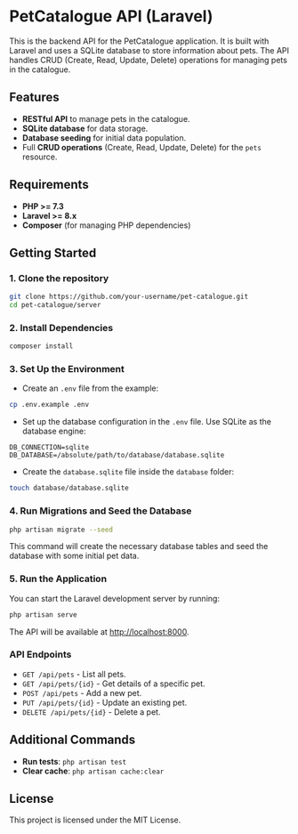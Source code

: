 
# PetCatalogue API (Laravel)

This is the backend API for the PetCatalogue application. It is built with Laravel and uses a SQLite database to store information about pets. The API handles CRUD (Create, Read, Update, Delete) operations for managing pets in the catalogue.

## Features

- **RESTful API** to manage pets in the catalogue.
- **SQLite database** for data storage.
- **Database seeding** for initial data population.
- Full **CRUD operations** (Create, Read, Update, Delete) for the `pets` resource.

## Requirements

- **PHP >= 7.3**
- **Laravel >= 8.x**
- **Composer** (for managing PHP dependencies)

## Getting Started

### 1. Clone the repository

```bash
git clone https://github.com/your-username/pet-catalogue.git
cd pet-catalogue/server
```

### 2. Install Dependencies

```bash
composer install
```

### 3. Set Up the Environment

- Create an `.env` file from the example:

```bash
cp .env.example .env
```

- Set up the database configuration in the `.env` file. Use SQLite as the database engine:

```env
DB_CONNECTION=sqlite
DB_DATABASE=/absolute/path/to/database/database.sqlite
```

- Create the `database.sqlite` file inside the `database` folder:

```bash
touch database/database.sqlite
```

### 4. Run Migrations and Seed the Database

```bash
php artisan migrate --seed
```

This command will create the necessary database tables and seed the database with some initial pet data.

### 5. Run the Application

You can start the Laravel development server by running:

```bash
php artisan serve
```

The API will be available at [http://localhost:8000](http://localhost:8000).

### API Endpoints

- `GET /api/pets` - List all pets.
- `GET /api/pets/{id}` - Get details of a specific pet.
- `POST /api/pets` - Add a new pet.
- `PUT /api/pets/{id}` - Update an existing pet.
- `DELETE /api/pets/{id}` - Delete a pet.

## Additional Commands

- **Run tests**: `php artisan test`
- **Clear cache**: `php artisan cache:clear`

## License

This project is licensed under the MIT License.
